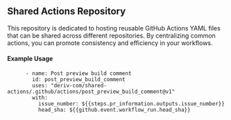 ## Shared Actions Repository

This repository is dedicated to hosting reusable GitHub Actions YAML files that can be shared across different repositories. By centralizing common actions, you can promote consistency and efficiency in your workflows.

#### Example Usage

```
      - name: Post preview build comment
        id: post_preview_build_comment
        uses: "deriv-com/shared-actions/.github/actions/post_preview_build_comment@v1"
        with:
          issue_number: ${{steps.pr_information.outputs.issue_number}}
          head_sha: ${{github.event.workflow_run.head_sha}}
```
